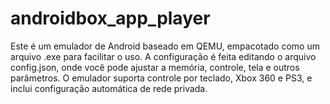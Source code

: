 # androidbox_app_player
Este é um emulador de Android baseado em QEMU, empacotado como um arquivo .exe para facilitar o uso. A configuração é feita editando o arquivo config.json, onde você pode ajustar a memória, controle, tela e outros parâmetros. O emulador suporta controle por teclado, Xbox 360 e PS3, e inclui configuração automática de rede privada.
